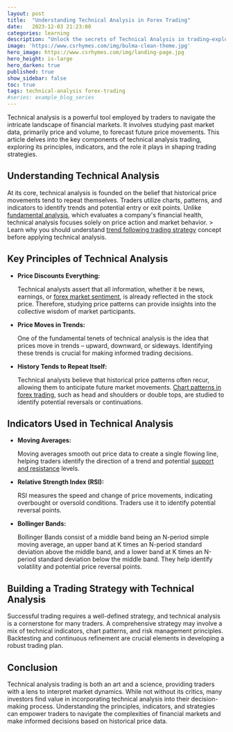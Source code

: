 ```yaml
---
layout: post
title:  "Understanding Technical Analysis in Forex Trading"
date:   2023-12-03 21:23:00
categories: learning
description: "Unlock the secrets of Technical Analysis in trading—explore trends, indicators, and strategies shaping informed decisions in financial markets."
image: 'https://www.csrhymes.com/img/bulma-clean-theme.jpg'
hero_image: https://www.csrhymes.com/img/landing-page.jpg
hero_height: is-large
hero_darken: true
published: true
show_sidebar: false
toc: true
tags: technical-analysis forex-trading
#series: example_blog_series
---
```


<p>Technical analysis is a powerful tool employed by traders to navigate the intricate landscape of financial markets. It involves studying past market data, primarily price and volume, to forecast future price movements. This article delves into the key components of technical analysis trading, exploring its principles, indicators, and the role it plays in shaping trading strategies.</p>

## Understanding Technical Analysis
<p>At its core, technical analysis is founded on the belief that historical price movements tend to repeat themselves. Traders utilize charts, patterns, and indicators to identify trends and potential entry or exit points. Unlike <a href="https://www.daytrading.ltd/learning/fundamental-analysis-in-forex-trading">fundamental analysis</a>, which evaluates a company's financial health, technical analysis focuses solely on price action and market behavior. 
 > Learn why you should understand <a href="https://www.daytrading.ltd/learning/trend-following-trading-strategy">trend following trading strategy</a> concept before applying technical analysis.</p>

## Key Principles of Technical Analysis
<ul>
<li><strong>Price Discounts Everything:</strong><p>
Technical analysts assert that all information, whether it be news, earnings, or <a href="https://www.daytrading.ltd/learning/forex-market-sentiment">forex market sentiment</a>, is already reflected in the stock price. Therefore, studying price patterns can provide insights into the collective wisdom of market participants.</p></li>

<li><strong>Price Moves in Trends:</strong><p>
One of the fundamental tenets of technical analysis is the idea that prices move in trends – upward, downward, or sideways. Identifying these trends is crucial for making informed trading decisions.</p></li>

<li><strong>History Tends to Repeat Itself:</strong><p>
Technical analysts believe that historical price patterns often recur, allowing them to anticipate future market movements. <a href="https://www.daytrading.ltd/learning/chart-patterns-in-forex-trading">Chart patterns in forex trading</a>, such as head and shoulders or double tops, are studied to identify potential reversals or continuations.</p></li>
</ul>

## Indicators Used in Technical Analysis
<ul>
<li><strong>Moving Averages:</strong><p>
Moving averages smooth out price data to create a single flowing line, helping traders identify the direction of a trend and potential <a href="https://www.daytrading.ltd/learning/support-and-resistance-in-forex-trading">support and resistance</a> levels.</p></li>

<li><strong>Relative Strength Index (RSI):</strong><p>
RSI measures the speed and change of price movements, indicating overbought or oversold conditions. Traders use it to identify potential reversal points.</p></li>

<li><strong>Bollinger Bands:</strong><p>
Bollinger Bands consist of a middle band being an N-period simple moving average, an upper band at K times an N-period standard deviation above the middle band, and a lower band at K times an N-period standard deviation below the middle band. They help identify volatility and potential price reversal points.</p></li>
</ul>

## Building a Trading Strategy with Technical Analysis
<p>Successful trading requires a well-defined strategy, and technical analysis is a cornerstone for many traders. A comprehensive strategy may involve a mix of technical indicators, chart patterns, and risk management principles. Backtesting and continuous refinement are crucial elements in developing a robust trading plan.</p>

## Conclusion
<p>Technical analysis trading is both an art and a science, providing traders with a lens to interpret market dynamics. While not without its critics, many investors find value in incorporating technical analysis into their decision-making process. Understanding the principles, indicators, and strategies can empower traders to navigate the complexities of financial markets and make informed decisions based on historical price data.</p>

<script type="application/ld+json">
{
  "@context": "https://schema.org",
  "@type": "FAQPage",
  "mainEntity": [
    {
      "@type": "Question",
      "name": "What is technical analysis in trading?",
      "acceptedAnswer": {
        "@type": "Answer",
        "text": "Technical analysis involves studying past market data to forecast future price movements, focusing on price action and market behavior."
      }
    },
    {
      "@type": "Question",
      "name": "What are key principles of technical analysis?",
      "acceptedAnswer": {
        "@type": "Answer",
        "text": "Key principles include 'Price Discounts Everything,' 'Price Moves in Trends,' and 'History Tends to Repeat Itself.'"
      }
    },
    {
      "@type": "Question",
      "name": "Which indicators are commonly used in technical analysis?",
      "acceptedAnswer": {
        "@type": "Answer",
        "text": "Common indicators include Moving Averages, Relative Strength Index (RSI), and Bollinger Bands, aiding in trend identification and analysis."
      }
    },
    {
      "@type": "Question",
      "name": "How to build a trading strategy with technical analysis?",
      "acceptedAnswer": {
        "@type": "Answer",
        "text": "Building a strategy involves combining indicators, chart patterns, and risk management principles, with continuous refinement through backtesting."
      }
    },
    {
      "@type": "Question",
      "name": "Why is technical analysis important for traders?",
      "acceptedAnswer": {
        "@type": "Answer",
        "text": "Technical analysis empowers traders to interpret market dynamics, make informed decisions, and navigate the complexities of financial markets."
      }
    }
  ]
}
</script>